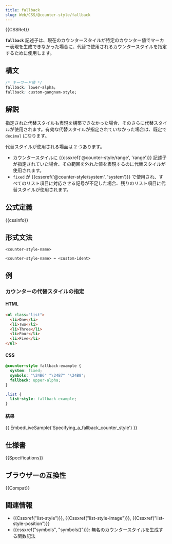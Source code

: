 ```yaml
---
title: fallback
slug: Web/CSS/@counter-style/fallback
---
```


{{CSSRef}}

**`fallback`** 記述子は、現在のカウンタースタイルが特定のカウンター値でマーカー表現を生成できなかった場合に、代替で使用されるカウンタースタイルを指定するために使用します。

## 構文

```css
/* キーワード値 */
fallback: lower-alpha;
fallback: custom-gangnam-style;
```

## 解説

指定された代替スタイルも表現を構築できなかった場合、そのさらに代替スタイルが使用されます。有効な代替スタイルが指定されていなかった場合は、既定で `decimal` になります。

代替スタイルが使用される場面は 2 つあります。

- カウンタースタイルに {{cssxref('@counter-style/range', 'range')}} 記述子が指定されていた場合、その範囲を外れた値を表現するのに代替スタイルが使用されます。
- `fixed` が {{cssxref('@counter-style/system', 'system')}} で使用され、すべてのリスト項目に対応させる記号が不足した場合、残りのリスト項目に代替スタイルが使用されます。

## 公式定義

{{cssinfo}}

## 形式文法

```
<counter-style-name>

<counter-style-name> = <custom-ident>
```

## 例

### カウンターの代替スタイルの指定

#### HTML

```html
<ul class="list">
  <li>One</li>
  <li>Two</li>
  <li>Three</li>
  <li>Four</li>
  <li>Five</li>
</ul>
```

#### CSS

```css
@counter-style fallback-example {
  system: fixed;
  symbols: "\24B6" "\24B7" "\24B8";
  fallback: upper-alpha;
}

.list {
  list-style: fallback-example;
}
```

#### 結果

{{ EmbedLiveSample('Specifying_a_fallback_counter_style') }}

## 仕様書

{{Specifications}}

## ブラウザーの互換性

{{Compat}}

## 関連情報

- {{Cssxref("list-style")}}, {{Cssxref("list-style-image")}}, {{Cssxref("list-style-position")}}
- {{cssxref("symbols", "symbols()")}}: 無名のカウンタースタイルを生成する関数記法
